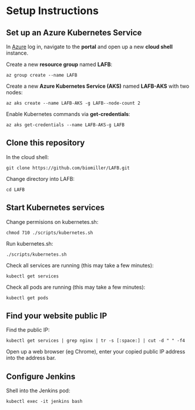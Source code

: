 # Setup Instructions

## Set up an Azure Kubernetes Service

In [Azure](https://azure.microsoft.com/en-gb/) log in, navigate to the **portal** and open up a new **cloud shell** instance. 

Create a new **resource group** named **LAFB**:

`az group create --name LAFB`

Create a new **Azure Kubernetes Service (AKS)** named **LAFB-AKS** with two nodes:

`az aks create --name LAFB-AKS -g LAFB--node-count 2`

Enable Kubernetes commands via **get-credentials**:

`az aks get-credentials --name LAFB-AKS-g LAFB`

## Clone this repository

In the cloud shell:

`git clone https://github.com/biomiller/LAFB.git`

Change directory into LAFB:

`cd LAFB`

## Start Kubernetes services

Change permisions on kubernetes.sh:

`chmod 710 ./scripts/kubernetes.sh`

Run kubernetes.sh:

`./scripts/kubernetes.sh`

Check all services are running (this may take a few minutes):

`kubectl get services`

Check all pods are running (this may take a few minutes):

`kubectl get pods`

## Find your website public IP

Find the public IP:

`kubectl get services | grep nginx | tr -s [:space:] | cut -d " " -f4`

Open up a web browser (eg Chrome), enter your copied public IP address into the address bar.

## Configure Jenkins

Shell into the Jenkins pod:

`kubectl exec -it jenkins bash`

